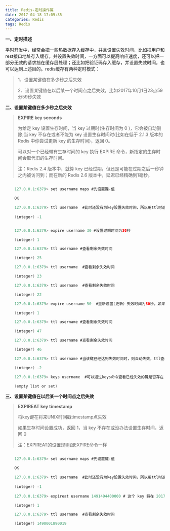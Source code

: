 ```yaml
---
title: Redis-定时操作篇
date: 2017-04-18 17:09:35
categories: Redis
tags: Redis
---
```

**一、定时描述**

平时开发中，经常会把一些热数据存入缓存中，并且设置失效时间，比如把用户和rest接口地址存入缓存，并设置失效时间，一方面可以提高响应速度，还可以把一部分无效的请求挡在缓存层处理；还比如把验证码存入缓存，并设置失效时间，也可以达到上述目的。redis缓存有两种定时模式：

<!--more-->

>1、设置某键值在多少秒之后失效
>
>2、设置某键值在以后某一个时间点之后失效，比如2017年10月1日23点59分59秒失效

**二、设置某键值在多少秒之后失效**

>**EXPIRE key seconds**
>
>为给定 key 设置生存时间，当 key 过期时(生存时间为 0 )，它会被自动删除;当 key 不存在或者不能为 key 设置生存时间时(比如在低于 2.1.3 版本的 Redis 中你尝试更新 key 的生存时间)，返回 0。
>
>可以对一个已经带有生存时间的 key 执行 EXPIRE 命令，新指定的生存时间会取代旧的生存时间。
>
>注：Redis 2.4 版本中，就算 key 已经过期，但还是可能在过期之后一秒钟之内被访问到；而在新的 Redis 2.6 版本中，延迟已经精确到1毫秒。

```java

	127.0.0.1:6379> set username maps #先设置键-值

	OK

	127.0.0.1:6379> ttl username  #此时还没有为key设置失效时间，所以用ttl时返回-1
	
	(integer) -1


	127.0.0.1:6379> expire username 30 #设置过期时间为30秒

	(integer) 1

	127.0.0.1:6379> ttl username #查看剩余失效时间

	(integer) 25

	127.0.0.1:6379> ttl username  #查看剩余失效时间

	(integer) 23

	127.0.0.1:6379> ttl username  #查看剩余失效时间

	(integer) 22

	127.0.0.1:6379> expire username 50  #重新设置(更新）失效时间为50秒，如果key已经失效，则返回0

	(integer) 1

	127.0.0.1:6379> ttl username #查看剩余失效时间

	(integer) 47

	127.0.0.1:6379> ttl username #查看剩余失效时间

	(integer) 46

	127.0.0.1:6379> ttl username #当该键已经达到失效时间时，则自动失效，ttl查看时返回-2

	(integer) -2

	127.0.0.1:6379> keys username  #可以通过keys命令查看已经失效的键是否存在

	(empty list or set)

```

**三、设置某键值在以后某一个时间点之后失效**

>**EXPIREAT key timestamp**
>
>将key键在将来UNIX时间戳timestamp点失效
>
>如果生存时间设置成功，返回 1，当 key 不存在或没办法设置生存时间，返回 0
>
>注：EXPIREAT的设置规则跟EXPIRE命令一样

```java

	127.0.0.1:6379> set username maps #先设置键-值

	OK

	127.0.0.1:6379> ttl username  #此时还没有为key设置失效时间，所以用ttl时返回-1
	
	(integer) -1
	
	127.0.0.1:6379> expireat username 1491494400000 # 这个 key 将在 2017-04-07 00:00:00 过期

	(integer) 1

	127.0.0.1:6379> ttl username  #查看剩余失效时间 

	(integer) 1490001890019
	
```